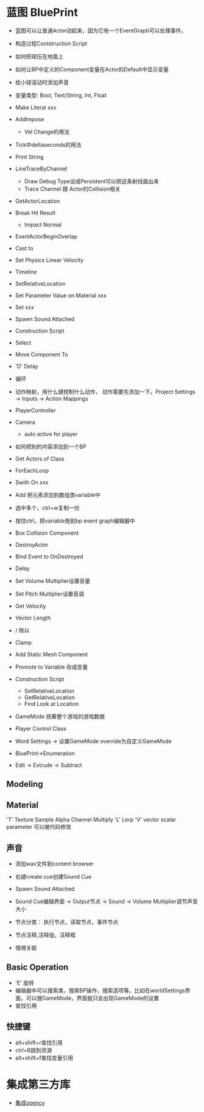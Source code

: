 
# 蓝图 BluePrint
- 蓝图可以让普通Actor动起来，因为它有一个EventGraph可以处理事件。
- 构造过程Contstruction Script
- 如何把球压在地面上
- 如何让BP中定义的Component变量在Actor的Default中显示变量
- 给小球滚动时添加声音
- 变量类型: Bool, Text/String, Int, Float

- Make Literal xxx
- AddImpose
  - Vel Change的用法
- Tick中deltaseconds的用法
- Print String
- LineTraceByChannel
  - Draw Debug Type设成Persistent可以把这条射线画出来
  - Trace Channel 跟 Actor的Collision相关
- GetActorLocation
- Break Hit Result
  - Impact Normal
- EventActorBeginOverlap
- Cast to 
- Set Physics Linear Velocity
- Timeline
- SetRelativeLocation
- Set Parameter Value on Material xxx
- Set xxx
- Spawn Sound Attached

- Construction Script
- Select
- Move Component To
- 'D' Delay
- 循环
- 动作映射，用什么键控制什么动作， 动作需要先添加一下。Project Settings -> Inputs -> Action Mappings
- PlayerController
- Camera
  - auto active for player

- 如何把别的内容添加到一个BP

- Get Actors of Class
- ForEachLoop
- Swith On xxx
- Add 把元素添加到数组类variable中
- 选中多个，ctrl+w复制一份
- 按住ctrl，把variable拖到bp event graph编辑器中
- Box Collision Component
- DestroyActor
- Bind Event to OnDestroyed
- Delay
- Set Volume Multiplier设置音量
- Set Pitch Multiplier设置音调
- Get Velocity
- Vector Length
- / 除以
- Clamp
- Add Static Mesh Component
- Promote to Variable 存成变量

- Construction Script
  - SetRelativeLocation
  - GetRelativeLocation
  - Find Look at Location

- GameMode 统筹整个游戏的游戏数据
- Player Control Class
- Word Settings -> 设置GameMode override为自定义GameMode

- BluePrint->Enumeration

- Edit -> Extrude -> Subtract

## Modeling

## Material
'T' Texture Sample
  Alpha Channel
Multiply
'L' Lerp
'V' vector
scalar parameter 可以被代码修改

## 声音
- 添加wav文件到content browser
- 右键create cue创建Sound Cue
- Spawn Sound Attached
- Sound Cue编辑界面 -> Output节点 -> Sound -> Volume Multiplier调节声音大小

- 节点分类： 执行节点，读取节点，事件节点
- 节点注释,注释组，注释框
- 情境关联

## Basic Operation
- 'E' 旋转
- 编辑器中可以搜索类，搜索BP操作，搜索选项等。比如在worldSettings界面，可以搜GameMode，界面就只会出现GameMode的设置
- 查找引用

## 快捷键
- alt+shift+r查找引用
- ctrl+B跳到资源
- alt+shift+f查找变量引用

# 集成第三方库
- [集成opencv](https://nerivec.github.io/old-ue4-wiki/pages/integrating-opencv-into-unreal-engine-4.html)


